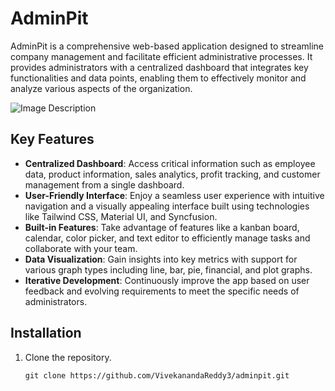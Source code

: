 # AdminPit

AdminPit is a comprehensive web-based application designed to streamline company management and facilitate efficient administrative processes. It provides administrators with a centralized dashboard that integrates key functionalities and data points, enabling them to effectively monitor and analyze various aspects of the organization.

![Image Description](https://i.imgur.com/L8YwTtY.png)





## Key Features

- **Centralized Dashboard**: Access critical information such as employee data, product information, sales analytics, profit tracking, and customer management from a single dashboard.
- **User-Friendly Interface**: Enjoy a seamless user experience with intuitive navigation and a visually appealing interface built using technologies like Tailwind CSS, Material UI, and Syncfusion.
- **Built-in Features**: Take advantage of features like a kanban board, calendar, color picker, and text editor to efficiently manage tasks and collaborate with your team.
- **Data Visualization**: Gain insights into key metrics with support for various graph types including line, bar, pie, financial, and plot graphs.
- **Iterative Development**: Continuously improve the app based on user feedback and evolving requirements to meet the specific needs of administrators.

## Installation

1. Clone the repository.
   ```shell
   git clone https://github.com/VivekanandaReddy3/adminpit.git
